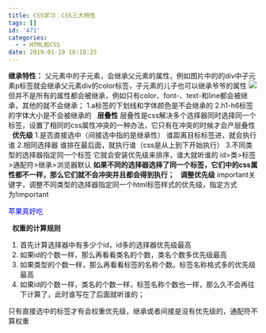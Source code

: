 ```yaml
---
title: CSS学习：CSS三大特性
tags: []
id: '471'
categories:
  - - HTML和CSS
date: 2019-01-19 16:18:25
---
```


**继承特性：** 父元素中的子元素，会继承父元素的属性，例如图片中的的div中子元素p标签就会继承父元素div的color标签，子元素的儿子也可以继承爷爷的属性 ![](https://post.332b.com/wp-content/uploads/2019/01/20190119151500.png) 但并不是所有的属性都会被继承，例如只有color、font-、text-和line都会被继承，其他的就不会继承； 1.a标签的下划线和字体颜色是不会继承的 2.h1-h6标签的字体大小是不会被继承的   **层叠性** 层叠性是css解决多个选择器同时选择同一个标签，设置了相同的css属性冲突的一种办法，它只有在冲突的时候才会产层叠性   **优先级** 1.是否直接选中（间接选中指的是继承性） 谁距离目标标签进，就会执行谁 2.相同选择器 谁排在最后面，就执行谁（css是从上到下开始执行） 3.不同类型的选择器指定同一个标签 它就会安装优先级来排序，谁大就听谁的 id>类>标签>通配符>继承>浏览器默认 **如果不同的选择器选择了同一个标签，它们中的css属性都不一样，那么它们就不会冲突并且都会得到执行；**   **调整优先级** important关键字，调整不同类型的选择器指定同一个html标签样式的优先级，指定方式为!important

<head>
    <meta charset="utf-8">
    <title>首页</title>
    <style type="text/css">
        #a123 {
            color: red;
        }
        .b123 {
            color: blue !important;
        }
    </style>
</head>
<body>
<p id='a123' class="b123">苹果真好吃</p>
</body>

  **权重的计算规则**

1.  首先计算选择器中有多少个id，id多的选择器优先级最高
2.  如果id的个数一样，那么再看看类名的个数，类名个数多优先级最高
3.  如果类型的个数一样，那么再看看标签的名称个数。标签名称格式多的优先级最高
4.  如果id的个数一样，类名的个数一样，标签名称个数也一样，那么久不会再往下计算了，此时谁写在了后面就听谁的；

只有直接选中的标签才有会权重优先级，继承或者间接是没有优先级的，通配符不算权重